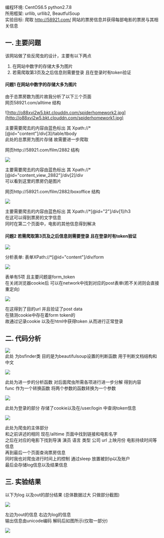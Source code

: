 编程环境: CentOS6.5 python2.7.8      
所用框架: urllib, urllib2, BeautfulSoup     
实验目标: 爬取 http://58921.com/ 网站的票房信息并获得每部电影的票房与其相关信息    
  
  
## 一. 主要问题  
该网站做了些反爬虫的设计，主要有以下两点  
1. 在网站中数字的存储大多为图片  
2. 若需爬取第3页及之后信息则需要登录 且在登录时有token验证  
  
#### 问题1 在网站中数字的存储大多为图片  
由于总票房数为图片故我分析了以下三个页面  
网页58921.com/alltime 结构  

![http://o88xvi2w5.bkt.clouddn.com/spiderhomework2.jpg](http://o88xvi2w5.bkt.clouddn.com/spiderhomework1.jpg)  

主要需要爬去的内容由蓝色标出 其 Xpath://*[@id="content"]/div[3]/table/tbody  
此处的总票房为图片存储 故需要进一步爬取  


网页http://58921.com/film/2882 结构  

![](http://o88xvi2w5.bkt.clouddn.com/spiderhomework2.jpg)  

主要需要爬去的内容由蓝色标出 其 Xpath://*[@id="content_view_2882"]/div[2]/div  
可以看到这里的票房仍是图片  
  
网页http://58921.com/film/2882/boxoffice 结构  

![](http://o88xvi2w5.bkt.clouddn.com/spiderhomework3.jpg)  

主要需要爬去的内容由蓝色标出 其 Xpath://*[@id="2"]/div[1]/h3  
在这可以得到票房的文字信息  
同时在第二个页面中，电影的其他信息得到解决  
  
#### 问题2 若需爬取第3页及之后信息则需要登录 且在登录时有token验证  
  
![](http://o88xvi2w5.bkt.clouddn.com/spiderhomework4.jpg)  

分析表单: 表单XPath://*[@id="content"]/div/form  

![](http://o88xvi2w5.bkt.clouddn.com/spiderhomework5.jpg)  

表单有5项 且主要问题是form_token  
在关闭浏览器cookie后 可以在network中找到对应的post表单(若不关闭则会直接重定向)  

![](http://o88xvi2w5.bkt.clouddn.com/spiderhomework6.jpg)  

在这得到了目的url 并且验证了post data  
在猜测cookie中存在着form token的  
故通过记录cookie 以及在html中获得token 从而进行正常登录  

## 二.  代码分析  

![](http://o88xvi2w5.bkt.clouddn.com/spiderhomework7.jpg)  
此处 为bsfinder类 目的是为beautifulsoup设置的判断函数 用于判断文档结构和中文  

![](http://o88xvi2w5.bkt.clouddn.com/spiderhomework8.jpg)  

此处为进一步的分析函数 对后面爬虫所需各项进行进一步分解 得到内容   
func 作为一个转换函数 将两个参数的函数转换为一个参数  
  
![](http://o88xvi2w5.bkt.clouddn.com/spiderhomework9.jpg)  

此处为登录的部分 存储了cookie以及在/user/login 中查询token信息  

![](http://o88xvi2w5.bkt.clouddn.com/spiderhomework10.jpg)  

此处为爬虫的主体部分  
和之前讲述的相同 现在/alltime 页面中找到链接和电影名字  
之后在对应的电影下找到导演 演员 语言 类型 公司 url 上映月份 电影持续时间等信息  
再到最后一个页面查询票房信息  
同时我也对爬虫进行时间上的控制 通过sleep 放置被封ip以及账户  
最后会存储log信息以及结果信息  
## 三. 实验结果  
以下为log 以及out的部分结果 (总体数据过大 只做部分截图)  

![](http://o88xvi2w5.bkt.clouddn.com/spiderhomework11.jpg)  

左边为out的信息 右边为log的信息  
输出信息由unicode编码 解码后如图所示(仅取一部分) 

![](http://o88xvi2w5.bkt.clouddn.com/spiderhomework12.jpg)  
